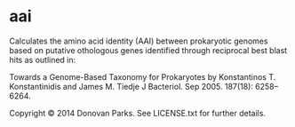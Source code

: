 aai
===

Calculates the amino acid identity (AAI) between prokaryotic genomes based on putative othologous genes 
identified through reciprocal best blast hits as outlined in:

Towards a Genome-Based Taxonomy for Prokaryotes
 by Konstantinos T. Konstantinidis and James M. Tiedje
 J Bacteriol. Sep 2005. 187(18): 6258–6264.

Copyright © 2014 Donovan Parks. See LICENSE.txt for further details.
